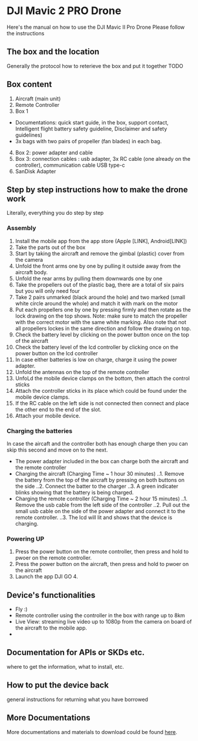 # DJI Mavic 2 PRO Drone
Here's the manual on how to use the DJI Mavic II Pro Drone
Please follow the instructions

## The box and the location
Generally the protocol how to reterieve the box and put it together
TODO

## Box content
1. Aircraft (main unit)
2. Remote Controller
3. Box 1
  * Documentations: quick start guide, in the box, support contact, Intelligent flight battery safety guideline, Disclaimer and safety guidelines)
  * 3x bags with two pairs of propeller (fan blades) in each bag.
4. Box 2: power adapter and cable
5. Box 3: connection cables : usb adapter, 3x RC cable (one already on the controller), communication cable USB type-c
6. SanDisk Adapter

## Step by step instructions how to make the drone work
Literally, everything you do step by step

### Assembly
1. Install the mobile app from the app store (Apple [LINK], Android[LINK])
2. Take the parts out of the box
3. Start by taking the aircraft and remove the gimbal (plastic) cover from the camera
4. Unfold the front arms one by one by pulling it outside away from the aircraft body.
5. Unfold the rear arms by pulling them downwards one by one
6. Take the propellers out of the plastic bag, there are a total of six pairs but you will only need four
7. Take 2 pairs unmarked (black around the hole) and two marked (small white circle around the whole) and match it with mark on the motor
8. Put each propellers one by one by pressing firmly and then rotate as the lock drawing on the top shows. Note: make sure to match the propeller with the correct motor with the same white marking. Also note that not all propellers lockes in the same direction and follow the drawing on top.
9. Check the battery level by clicking on the power button once on the top of the aircraft
10. Check the battery level of the lcd controller by clicking once on the power button on the lcd controller
11. In case either batteries is low on charge, charge it using the power adapter.
12. Unfold the antennas on the top of the remote controller 
13. UnfoLd the mobile device clamps on the bottom, then attach the control sticks
14. Attach the controller sticks in its place which could be found under the mobile device clamps.
15. If the RC cable on the left side is not connected then connect and place the other end to the end of the slot.
16. Attach your mobile device.

### Charging the batteries
In case the aircaft and the controller both has enough charge then you can skip this second and move on to the next.
+ The power adapter included in the box can charge both the aircraft and the remote controller
+ Charging the aircraft (Charging Time ~ 1 hour 30 minutes)
 ..1. Remove the battery from the top of the aircraft by pressing on both buttons on the side
 ..2. Connect the batter to the charger 
 ..3. A green indicater blinks showing that the battery is being charged.
+ Charging the remote controller (Charging Time ~ 2 hour 15 minutes)
 ..1. Remove the usb cable from the left side of the controller
 ..2. Pull out the small usb cable on the side of the power adapter and connect it to the remote controller.
 ..3. The lcd will lit and shows that the device is charging.

### Powering UP
1. Press the power button on the remote controller, then press and hold to pwoer on the remote controller.
2. Press the power button on the aircraft, then press and hold to pwoer on the aircraft
3. Launch the app DJI GO 4. 

## Device's functionalities

+ Fly :)
+ Remote controller using the controller in the box with range up to 8km
+ Live View: streaming live video up to 1080p from the camera on board of the aircraft to the mobile app.
+ 

## Documentation for APIs or SKDs etc.
where to get the information, what to install, etc.


##  How to put the device back
general instructions for returning what you have borrowed

## More Documentations
More documentations and materials to download could be found [here](https://www.dji.com/se/mavic-2/info#downloads).
